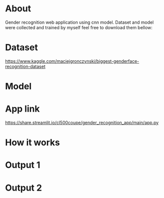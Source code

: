 # About
Gender recognition web application using cnn model. Dataset and model were collected and trained by myself feel free to download them bellow:

# Dataset
https://www.kaggle.com/maciejgronczynski/biggest-genderface-recognition-dataset

# Model


# App link
https://share.streamlit.io/cl500coupe/gender_recognition_app/main/app.py

# How it works

# Output 1 

# Output 2 
